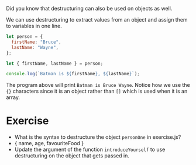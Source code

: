 Did you know that destructuring can also be used on objects as well.

We can use destructuring to extract values from an object and assign them to variables in one line.

```js
let person = {
  firstName: "Bruce",
  lastName: "Wayne",
};

let { firstName, lastName } = person;

console.log(`Batman is ${firstName}, ${lastName}`);
```

The program above will print `Batman is Bruce Wayne`. Notice how we use the `{}` characters since it is an object rather than `[]` which is used when it is an array.

# Exercise

- What is the syntax to destructure the object `personOne` in exercise.js?
- { name, age, favouriteFood }
- Update the argument of the function `introduceYourself` to use destructuring on the object that gets passed in.
